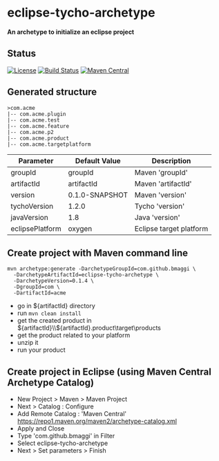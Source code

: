 eclipse-tycho-archetype
=======================
__An archetype to initialize an eclipse project__

Status 
----------------------
[![License](https://img.shields.io/badge/license-EPL2-blue.svg)](https://www.eclipse.org/org/documents/epl-2.0/EPL-2.0.html)
[![Build Status](https://travis-ci.org/bmaggi/eclipse-tycho-archetype.svg?branch=master)](https://travis-ci.org/bmaggi/eclipse-tycho-archetype)
[![Maven Central](https://maven-badges.herokuapp.com/maven-central/com.github.bmaggi/eclipse-tycho-archetype/badge.svg?style=plastic)](https://maven-badges.herokuapp.com/maven-central/com.github.bmaggi/eclipse-tycho-archetype)

Generated structure
-------------------
```
>com.acme
|-- com.acme.plugin
|-- com.acme.test
|-- com.acme.feature
|-- com.acme.p2
|-- com.acme.product
|-- com.acme.targetplatform
```
|Parameter|Default Value|Description|
|---------|-------------|-----------|
|groupId|groupId|Maven 'groupId'|
|artifactId|artifactId|Maven 'artifactId'|
|version|0.1.0-SNAPSHOT|Maven 'version'|
|tychoVersion|1.2.0|Tycho 'version'|
|javaVersion|1.8|Java 'version'|
|eclipsePlatform|oxygen|Eclipse target platform|

Create project with Maven command line
------------------------------------------

```
mvn archetype:generate -DarchetypeGroupId=com.github.bmaggi \
  -DarchetypeArtifactId=eclipse-tycho-archetype \
  -DarchetypeVersion=0.1.4 \
  -DgroupId=com \
  -DartifactId=acme
```

- go in ${artifactId} directory
- run ``` mvn clean install ```
- get the created product in ${artifactId}\\${artifactId}.product\target\products
- get the product related to your platform
- unzip it 
- run your product

Create project in Eclipse (using Maven Central Archetype Catalog)
-------------------------------------------------------

- New Project > Maven > Maven Project
- Next > Catalog : Configure
- Add Remote Catalog : 'Maven Central' https://repo1.maven.org/maven2/archetype-catalog.xml
- Apply and Close
- Type 'com.github.bmaggi' in Filter
- Select eclipse-tycho-archetype
- Next > Set parameters > Finish

